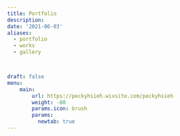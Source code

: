 ```yaml
---
title: Portfolio
description: 
date: '2021-06-03'
aliases:
  - portfolio
  - works
  - gallery



draft: false
menu:
    main: 
        url: https://peckyhsieh.wixsite.com/peckyhsieh
        weight: -80
        params.icon: brush
        params:
          newtab: true
---
```



